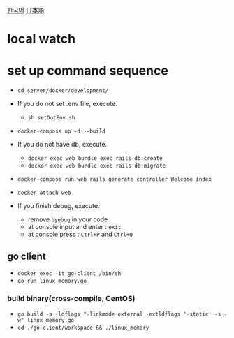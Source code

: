 [한국어](README.kr.md)
[日本語](README.jp.md)
# local watch

# set up command sequence
- `cd server/docker/development/`

- If you do not set .env file, execute.
  - `sh setDotEnv.sh`

- `docker-compose up -d --build`

- If you do not have db, execute.
  - `docker exec web bundle exec rails db:create`
  - `docker exec web bundle exec rails db:migrate`

- `docker-compose run web rails generate controller Welcome index`
- `docker attach web`
- If you finish debug, execute.
  - remove `byebug` in your code
  - at console input and enter : `exit`
  - at console press : `Ctrl+P` and `Ctrl+Q`

## go client
- `docker exec -it go-client /bin/sh`
- `go run linux_memory.go`

### build binary(cross-compile, CentOS)
- `go build -a -ldflags "-linkmode external -extldflags '-static' -s -w" linux_memory.go`
- `cd ./go-client/workspace && ./linux_memory`
